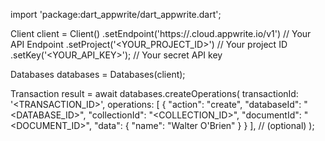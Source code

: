 import 'package:dart_appwrite/dart_appwrite.dart';

Client client = Client()
    .setEndpoint('https://<REGION>.cloud.appwrite.io/v1') // Your API Endpoint
    .setProject('<YOUR_PROJECT_ID>') // Your project ID
    .setKey('<YOUR_API_KEY>'); // Your secret API key

Databases databases = Databases(client);

Transaction result = await databases.createOperations(
    transactionId: '<TRANSACTION_ID>',
    operations: [
	    {
	        "action": "create",
	        "databaseId": "<DATABASE_ID>",
	        "collectionId": "<COLLECTION_ID>",
	        "documentId": "<DOCUMENT_ID>",
	        "data": {
	            "name": "Walter O'Brien"
	        }
	    }
	], // (optional)
);
